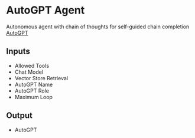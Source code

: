 # AutoGPT Agent
Autonomous agent with chain of thoughts for self-guided chain completion <br>
[AutoGPT](https://autogpt.net/)
## Inputs
- Allowed Tools
- Chat Model
- Vector Store Retrieval
- AutoGPT Name
- AutoGPT Role
- Maximum Loop
## Output
- AutoGPT
